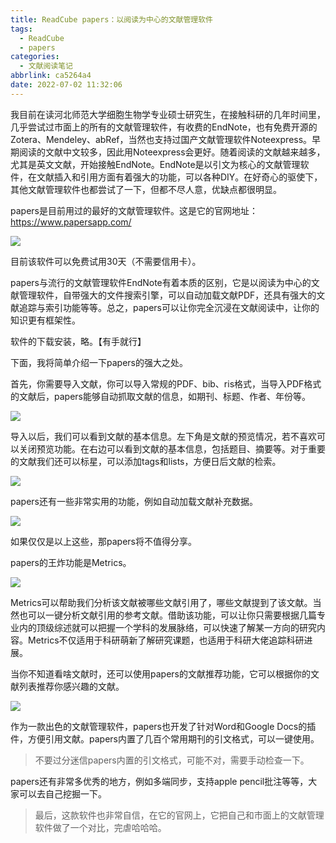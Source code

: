 ```yaml
---
title: ReadCube papers：以阅读为中心的文献管理软件
tags:
  - ReadCube
  - papers
categories:
  - 文献阅读笔记
abbrlink: ca5264a4
date: 2022-07-02 11:32:06
---
```


我目前在读河北师范大学细胞生物学专业硕士研究生，在接触科研的几年时间里，几乎尝试过市面上的所有的文献管理软件，有收费的EndNote，也有免费开源的Zotera、Mendeley、abRef，当然也支持过国产文献管理软件Noteexpress。早期阅读的文献中文较多，因此用Noteexpress会更好。随着阅读的文献越来越多，尤其是英文文献，开始接触EndNote。EndNote是以引文为核心的文献管理软件，在文献插入和引用方面有着强大的功能，可以各种DIY。在好奇心的驱使下，其他文献管理软件也都尝试了一下，但都不尽人意，优缺点都很明显。



<!-- more -->



papers是目前用过的最好的文献管理软件。这是它的官网地址：https://www.papersapp.com/

![](https://static.gridea.dev/335395751264780883/gLVTGnBRr.png)

目前该软件可以免费试用30天（不需要信用卡）。

papers与流行的文献管理软件EndNote有着本质的区别，它是以阅读为中心的文献管理软件，自带强大的文件搜索引擎，可以自动加载文献PDF，还具有强大的文献追踪与索引功能等等。总之，papers可以让你完全沉浸在文献阅读中，让你的知识更有框架性。

软件的下载安装，略。【有手就行】

下面，我将简单介绍一下papers的强大之处。

首先，你需要导入文献，你可以导入常规的PDF、bib、ris格式，当导入PDF格式的文献后，papers能够自动抓取文献的信息，如期刊、标题、作者、年份等。

![](https://static.gridea.dev/335395751264780883/MV9aWqjHW.png)

导入以后，我们可以看到文献的基本信息。左下角是文献的预览情况，若不喜欢可以关闭预览功能。在右边可以看到文献的基本信息，包括题目、摘要等。对于重要的文献我们还可以标星，可以添加tags和lists，方便日后文献的检索。

![](https://vip2.loli.io/2022/06/25/KAfo2kM6r1Tmb4U.png)

papers还有一些非常实用的功能，例如自动加载文献补充数据。

![](https://vip2.loli.io/2022/06/25/dvXx9wKrQsODgmu.png)

如果仅仅是以上这些，那papers将不值得分享。

papers的王炸功能是Metrics。

![](https://vip2.loli.io/2022/06/25/9yMlWRwox8iEuDH.png)

Metrics可以帮助我们分析该文献被哪些文献引用了，哪些文献提到了该文献。当然也可以一键分析文献引用的参考文献。借助该功能，可以让你只需要根据几篇专业内的顶级综述就可以把握一个学科的发展脉络，可以快速了解某一方向的研究内容。Metrics不仅适用于科研萌新了解研究课题，也适用于科研大佬追踪科研进展。

当你不知道看啥文献时，还可以使用papers的文献推荐功能，它可以根据你的文献列表推荐你感兴趣的文献。

![](https://vip2.loli.io/2022/06/25/7EJiGXRrCVFxKlP.png)

作为一款出色的文献管理软件，papers也开发了针对Word和Google Docs的插件，方便引用文献。papers内置了几百个常用期刊的引文格式，可以一键使用。

> 不要过分迷信papers内置的引文格式，可能不对，需要手动检查一下。

papers还有非常多优秀的地方，例如多端同步，支持apple pencil批注等等，大家可以去自己挖掘一下。

> 最后，这款软件也非常自信，在它的官网上，它把自己和市面上的文献管理软件做了一个对比，完虐哈哈哈。